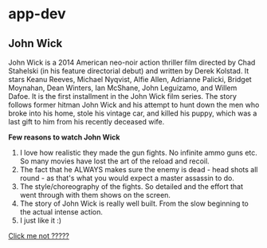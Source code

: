 # app-dev
## **John Wick**
John Wick is a 2014 American neo-noir action thriller film directed by Chad Stahelski (in his feature directorial debut) and written by Derek Kolstad. It stars Keanu Reeves, Michael Nyqvist, Alfie Allen, Adrianne Palicki, Bridget Moynahan, Dean Winters, Ian McShane, John Leguizamo, and Willem Dafoe. It is the first installment in the John Wick film series. The story follows former hitman John Wick and his attempt to hunt down the men who broke into his home, stole his vintage car, and killed his puppy, which was a last gift to him from his recently deceased wife.

**Few reasons to watch John Wick**

1. I love how realistic they made the gun fights. No infinite ammo guns etc. So many movies have lost the art of the reload and recoil.
2. The fact that he ALWAYS makes sure the enemy is dead - head shots all round - as that's what you would expect a master assassin to do.
3. The style/choreography of the fights. So detailed and the effort that went through with them shows on the screen.
4. The story of John Wick is really well built. From the slow beginning to the actual intense action.
5. I just like it :)

[Click me not ?????](https://www.youtube.com/watch?v=BBJa32lCaaY)
